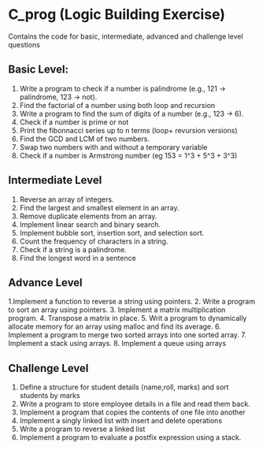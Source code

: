 # C_prog (Logic Building Exercise)
Contains the code for basic, intermediate, advanced and challenge level questions 

## Basic Level:
1. Write a program to check if a number is palindrome (e.g., 121 → palindrome, 123 → not).
2. Find the factorial of a number using both loop and recursion
3. Write a program to find the sum of digits of a number (e.g., 123 → 6).
4. Check if a number is prime or not
5. Print the fibonnacci series up to n terms (loop+ revursion versions)
6. Find the GCD and LCM of two numbers.
7. Swap two numbers with and without a temporary variable
8. Check if a number is Armstrong number (eg 153 = 1^3 + 5^3 + 3^3)

## Intermediate Level
1. Reverse an array of integers.
2. Find the largest and smallest element in an array.
3. Remove duplicate elements from an array.
4. Implement linear search and binary search.
5. Implement bubble sort, insertion sort, and selection sort.
6. Count the frequency of characters in a string.
7. Check if a string is a palindrome.
8. Find the longest word in a sentence

## Advance Level
1.Implement a function to reverse a string using pointers.
2. Write a program to sort an array using pointers.
3. Implement a matrix multiplication program.
4. Transpose a matrix in place.
5. Writ a program to dynamically allocate memory for an array using malloc and find its average.
6. Implement a program to merge two sorted arrays into one sorted array.
7. Implement a stack using arrays.
8. Implement a queue using arrays

## Challenge Level
1. Define a structure for student details (name,roll, marks) and sort students by marks
2. Write a program to store employee details in a file and read them back.
3. Implement a program that copies the contents of one file into another
4. Implement a singly linked list with insert and delete operations
5. Write a program to reverse a linked list
6. Implement a program to evaluate a postfix expression using a stack.
